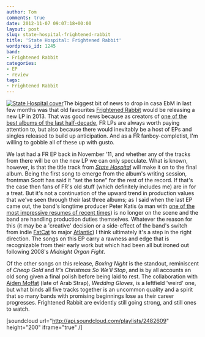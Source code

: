 ```yaml
---
author: Tom
comments: true
date: 2012-11-07 09:07:18+00:00
layout: post
slug: state-hospital-frightened-rabbit
title: 'State Hospital: Frightened Rabbit'
wordpress_id: 1245
band:
- Frightened Rabbit
categories:
- EP
- review
tags:
- Frightened Rabbit
---
```


[![State Hospital cover](http://www.eatenbymonsters.com/wp-content/uploads/2012/11/Frightened-Rabbit-State-Hospital-EP-300x300.jpeg)](http://www.eatenbymonsters.com/2012/11/07/state-hospital-frightened-rabbit/frightened-rabbit-state-hospital-ep/#main)The biggest bit of news to drop in casa EbM in last few months was that old favourites [Frightened Rabbit](http://www.frightenedrabbit.com/) would be releasing a new LP in 2013. That was good news because as creators of [one of the best albums of the last half-decade](http://eatenbymonsters.wordpress.com/2008/12/09/the-midnight-organ-fight-frightened-rabbit/), FR LPs are always worth paying attention to, but also because there would inevitably be a host of EPs and singles released to build up anticipation. And as a FR fanboy-completist, I'm willing to gobble all of these up with gusto.

We last had a FR EP back in November '11, and whether any of the tracks from there will be on the new LP we can only speculate. What is known, however, is that the title track from [_State Hospital_](http://www.frightenedrabbit.com/its-finally-landed/) will make it on to the final album. Being the first song to emerge from the album's writing session, frontman Scott has said it "set the tone" for the rest of the record. If that's the case then fans of FR's old stuff (which definitely includes me) are in for a treat. But it's not a continuation of the upward trend in production values that we've seen through their last three albums; as I said when the last EP came out, the band's longtime producer Peter Katis (a man with [one of the most impressive resumes of recent times](http://www.tarquinrecords.com/studio/discography.html)) is no longer on the scene and the band are handling production duties themselves. Whatever the reason for this (it may be a 'creative' decision or a side-effect of the band's switch from indie [FatCat](http://www.fat-cat.co.uk/) to major [Atlantic](http://atlanticrecords.com/)) I think ultimately it's a step in the right direction. The songs on this EP carry a rawness and edge that is recognizable from their early work but which had been all but ironed out following 2008's _Midnight Organ Fight_.

Of the other songs on this release, _Boxing Night_ is the standout, reminiscent of _Cheap Gold_ and _It's Christmas So We'll Stop_, and is by all accounts an old song given a final polish before being laid to rest. The collaboration with [Aiden Moffat](http://www.aidanmoffat.co.uk/) (late of Arab Strap), _Wedding Gloves_, is a leftfield 'weird' one, but what binds all five tracks together is an uncommon quality and a spirit that so many bands with promising beginnings lose as their career progresses. Frightened Rabbit are evidently still going strong, and still ones to watch.

[soundcloud url="http://api.soundcloud.com/playlists/2482609" height="200" iframe="true" /]
